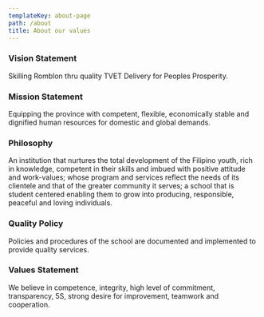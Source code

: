 ```yaml
---
templateKey: about-page
path: /about
title: About our values
---
```

### Vision Statement

Skilling Romblon thru quality TVET Delivery for Peoples Prosperity.

### Mission Statement

Equipping the province with competent, flexible, economically stable and dignified human resources for domestic and global demands.

### Philosophy

An institution that nurtures the total development of the Filipino youth, rich in knowledge, competent in their skills and imbued with positive attitude and work-values; whose program and services reflect the needs of its clientele and that of the greater community it serves; a school that is student centered  enabling them to grow into producing, responsible, peaceful and loving individuals.

### Quality Policy

Policies and procedures of the school are documented and implemented to provide quality services.

### Values Statement

We believe in competence, integrity, high level of commitment, transparency, 5S, strong desire for improvement, teamwork and cooperation.